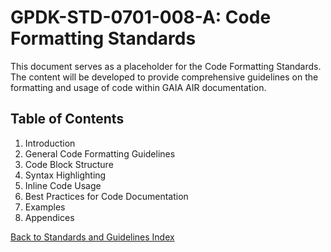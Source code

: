 # GPDK-STD-0701-008-A: Code Formatting Standards

This document serves as a placeholder for the Code Formatting Standards. The content will be developed to provide comprehensive guidelines on the formatting and usage of code within GAIA AIR documentation.

## Table of Contents

1. Introduction
2. General Code Formatting Guidelines
3. Code Block Structure
4. Syntax Highlighting
5. Inline Code Usage
6. Best Practices for Code Documentation
7. Examples
8. Appendices

[Back to Standards and Guidelines Index](./index.md)
